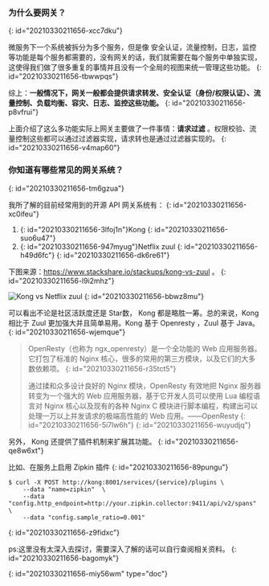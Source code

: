 ### 为什么要网关？
{: id="20210330211656-xcc7dku"}

微服务下一个系统被拆分为多个服务，但是像 安全认证，流量控制，日志，监控等功能是每个服务都需要的，没有网关的话，我们就需要在每个服务中单独实现，这使得我们做了很多重复的事情并且没有一个全局的视图来统一管理这些功能。
{: id="20210330211656-tbwwpqs"}

综上：**一般情况下，网关一般都会提供请求转发、安全认证（身份/权限认证）、流量控制、负载均衡、容灾、日志、监控这些功能。**
{: id="20210330211656-p8vfrui"}

上面介绍了这么多功能实际上网关主要做了一件事情：**请求过滤** 。权限校验、流量控制这些都可以通过过滤器实现，请求转也是通过过滤器实现的。
{: id="20210330211656-v4map60"}

### 你知道有哪些常见的网关系统？
{: id="20210330211656-tm6gzua"}

我所了解的目前经常用到的开源 API 网关系统有：
{: id="20210330211656-xc0ifeu"}

1. {: id="20210330211656-3lfoj1n"}Kong
   {: id="20210330211656-suo6u47"}
2. {: id="20210330211656-947myug"}Netflix zuul
   {: id="20210330211656-h49d6fc"}
{: id="20210330211656-dk6re61"}

下图来源：https://www.stackshare.io/stackups/kong-vs-zuul 。
{: id="20210330211656-l9i2mhz"}

![Kong vs Netflix zuul](https://my-blog-to-use.oss-cn-beijing.aliyuncs.com/2019-11/kong-vs-zuul.jpg)
{: id="20210330211656-bbwz8mu"}

可以看出不论是社区活跃度还是 Star数， Kong 都是略胜一筹。总的来说，Kong 相比于 Zuul 更加强大并且简单易用。Kong 基于 Openresty ，Zuul 基于 Java。
{: id="20210330211656-wjemque"}

> OpenResty（也称为 ngx_openresty）是一个全功能的 Web 应用服务器。它打包了标准的 Nginx 核心，很多的常用的第三方模块，以及它们的大多数依赖项。
> {: id="20210330211656-r35tct5"}
>
> 通过揉和众多设计良好的 Nginx 模块，OpenResty 有效地把 Nginx 服务器转变为一个强大的 Web 应用服务器，基于它开发人员可以使用 Lua 编程语言对 Nginx 核心以及现有的各种 Nginx C 模块进行脚本编程，构建出可以处理一万以上并发请求的极端高性能的 Web 应用。——OpenResty
> {: id="20210330211656-5i7lw6h"}
{: id="20210330211656-wuyudjq"}

另外， Kong 还提供了插件机制来扩展其功能。
{: id="20210330211656-qe8w6xt"}

比如、在服务上启用 Zipkin 插件
{: id="20210330211656-89pungu"}

```shell
$ curl -X POST http://kong:8001/services/{service}/plugins \
    --data "name=zipkin"  \
    --data "config.http_endpoint=http://your.zipkin.collector:9411/api/v2/spans" \
    --data "config.sample_ratio=0.001"
```
{: id="20210330211656-z9fidxc"}

ps:这里没有太深入去探讨，需要深入了解的话可以自行查阅相关资料。
{: id="20210330211656-bagomyk"}


{: id="20210330211656-miy56wm" type="doc"}

